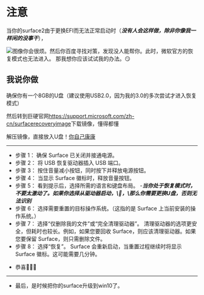 # 注意

当你的surface2由于更换EFI而无法正常启动时（***没有人会这样做，除非你像我一样闲的没事干***），

![图像](https://github.com/cruederio139/SurfaceRT2Repair/blob/main/image.png)你会很烦。然后你百度寻找对策，发现没人能帮你。此时，微软官方的恢复模式也无法进入。
那我想你应该试试我的办法。😏




## 我说你做

确保你有一个8GB的U盘（建议使用USB2.0，因为我的3.0的多次尝试才进入恢复模式）

然后转到巨硬官网<https://support.microsoft.com/zh-cn/surfacerecoveryimage>下载镜像，懂得都懂

解压镜像，直接放入U盘！[你自己康康](https://github.com/cruederio139/SurfaceRT2Repair/blob/main/example.png)

*******
- 步骤 1： 	确保 Surface 已关闭并接通电源。
- 步骤 2： 	将 USB 恢复驱动器插入 USB 端口。
- 步骤 3： 	按住音量减小按钮，同时按下并释放电源按钮。
- 步骤 4： 	当显示 Surface 徽标时，释放音量按钮。
- 步骤 5： 	看到提示后，选择所需的语言和键盘布局。
     -___当你处于恢复模式时，不要太激动了。如果你选择从驱动器启动，\🤪，\那么你需要更换U盘，否则无法识别___
- 步骤 6： 	选择需要重置的目标操作系统。（这指的是 Surface 上当前安装的操作系统。）
- 步骤 7： 	选择“仅删除我的文件”或“完全清理驱动器”。 清理驱动器的选项更安全，但耗时也较长。例如，如果您要回收 Surface，则应该清理驱动器。如果您要保留 Surface，则只需删除文件。
- 步骤 8： 	选择“恢复”。 Surface 会重新启动，当重置过程继续时将显示 Surface 徽标。这可能需要几分钟。

* 恭喜🎉🎉🎉

----------

+ 最后，是时候把你的surface升级到win10了。
